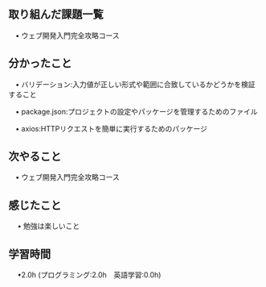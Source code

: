 ## 取り組んだ課題一覧

 　• ウェブ開発入門完全攻略コース

## 分かったこと

 　• バリデーション:入力値が正しい形式や範囲に合致しているかどうかを検証すること

 　• package.json:プロジェクトの設定やパッケージを管理するためのファイル

 　• axios:HTTPリクエストを簡単に実行するためのパッケージ

## 次やること　
           
 　• ウェブ開発入門完全攻略コース

## 感じたこと

　 • 勉強は楽しいこと

## 学習時間

　 •2.0h (プログラミング:2.0h　英語学習:0.0h)